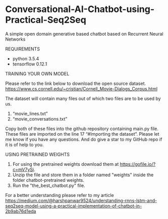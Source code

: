 # Conversational-AI-Chatbot-using-Practical-Seq2Seq
A simple open domain generative based chatbot based on Recurrent Neural Networks

REQUIREMENTS

- python 3.5.4
- tensorflow 0.12.1

TRAINING YOUR OWN MODEL

Please refer to the link below to download the open source dataset.
https://www.cs.cornell.edu/~cristian/Cornell_Movie-Dialogs_Corpus.html

The dataset will contain many files out of which two files are to be used by us.
1. “movie_lines.txt”
2. “movie_conversations.txt”

Copy both of these files into the github repository containing main.py file.
These files are imported on the line 17 “#Importing the dataset”.
Please let me know if you have any questions. And do give a star to my GitHub repo if it is of help to you.

USING PRETRAINED WEIGHTS

1. For using the pretrained weights download them at https://gofile.io/?c=mV7ySi.
2. Unzip the file and store them in a folder named "weights" inside the folder chatbot-pretrained weights.
3. Run the "the_best_chatbot.py" file.


For a better understanding please refer to my article https://medium.com/@harshpanwar9524/understanding-rnns-lstm-and-seq2seq-model-using-a-practical-implementation-of-chatbot-in-2b9ab76d1eda

